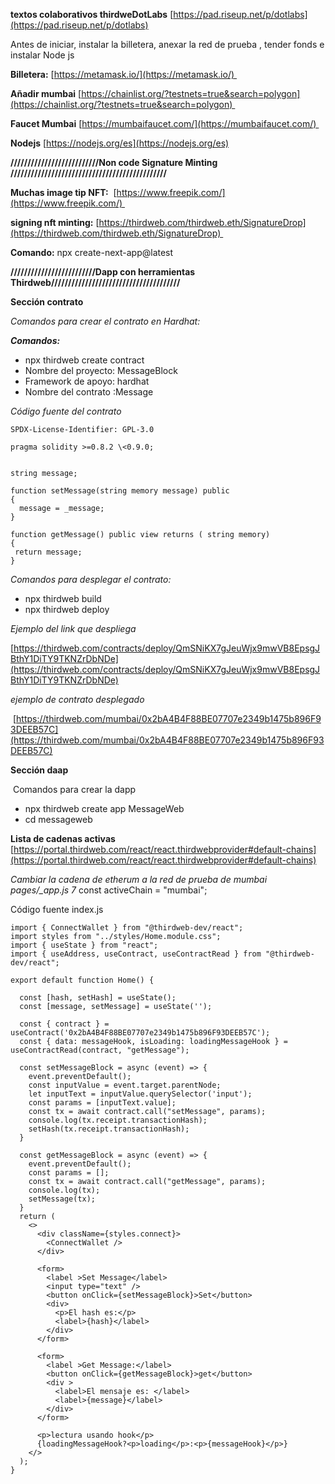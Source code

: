 **textos colaborativos thirdweDotLabs** [https://pad.riseup.net/p/dotlabs](https://pad.riseup.net/p/dotlabs)

Antes de iniciar, instalar la billetera, anexar la red de prueba , tender fonds e instalar Node js

**Billetera:** [https://metamask.io/](https://metamask.io/) 

**Añadir mumbai** [https://chainlist.org/?testnets=true&search=polygon](https://chainlist.org/?testnets=true&search=polygon) 

**Faucet Mumbai** [https://mumbaifaucet.com/](https://mumbaifaucet.com/) 

**Nodejs** [https://nodejs.org/es](https://nodejs.org/es)

**//////////////////////////Non code Signature Minting //////////////////////////////////////////////**

**Muchas image tip NFT:**  [https://www.freepik.com/](https://www.freepik.com/) 

**signing nft minting:** [https://thirdweb.com/thirdweb.eth/SignatureDrop](https://thirdweb.com/thirdweb.eth/SignatureDrop) 

**Comando:** npx create-next-app@latest

**/////////////////////////Dapp con herramientas Thirdweb//////////////////////////////////////**

**Sección contrato**

_Comandos para crear el contrato en Hardhat:_

_**Comandos:**_

*   npx thirdweb create contract 
*   Nombre del proyecto: MessageBlock 
*   Framework de apoyo: hardhat 
*   Nombre del contrato :Message

_Código fuente del contrato_
```solidity
SPDX-License-Identifier: GPL-3.0

pragma solidity >=0.8.2 \<0.9.0;


string message;

function setMessage(string memory message) public
{
  message = _message;
}

function getMessage() public view returns ( string memory)
{
 return message;
}  
```
_Comandos para desplegar el contrato:_

*   npx thirdweb build 
*   npx thirdweb deploy 

_Ejemplo del link que despliega_

[https://thirdweb.com/contracts/deploy/QmSNiKX7gJeuWjx9mwVB8EpsgJBthY1DiTY9TKNZrDbNDe](https://thirdweb.com/contracts/deploy/QmSNiKX7gJeuWjx9mwVB8EpsgJBthY1DiTY9TKNZrDbNDe)

_ejemplo de contrato desplegado_

 [https://thirdweb.com/mumbai/0x2bA4B4F88BE07707e2349b1475b896F93DEEB57C](https://thirdweb.com/mumbai/0x2bA4B4F88BE07707e2349b1475b896F93DEEB57C)

**Sección daap**

 Comandos para crear la dapp

*   npx thirdweb create app MessageWeb
*   cd messageweb

**Lista de cadenas activas** [https://portal.thirdweb.com/react/react.thirdwebprovider#default-chains](https://portal.thirdweb.com/react/react.thirdwebprovider#default-chains)

_Cambiar la cadena de etherum a la red de prueba de mumbai pages/\_app.js 7_ const activeChain = "mumbai";

Código fuente index.js
```
import { ConnectWallet } from "@thirdweb-dev/react";
import styles from "../styles/Home.module.css";
import { useState } from "react";
import { useAddress, useContract, useContractRead } from "@thirdweb-dev/react";

export default function Home() {
  
  const [hash, setHash] = useState();
  const [message, setMessage] = useState('');
  
  const { contract } = useContract('0x2bA4B4F88BE07707e2349b1475b896F93DEEB57C');
  const { data: messageHook, isLoading: loadingMessageHook } = useContractRead(contract, "getMessage");

  const setMessageBlock = async (event) => {
    event.preventDefault();
    const inputValue = event.target.parentNode;
    let inputText = inputValue.querySelector('input');
    const params = [inputText.value];
    const tx = await contract.call("setMessage", params);
    console.log(tx.receipt.transactionHash);
    setHash(tx.receipt.transactionHash);
  }

  const getMessageBlock = async (event) => {
    event.preventDefault();
    const params = [];
    const tx = await contract.call("getMessage", params);
    console.log(tx);
    setMessage(tx);
  }
  return (
    <>
      <div className={styles.connect}>
        <ConnectWallet />
      </div>
      
      <form>
        <label >Set Message</label>
        <input type="text" />
        <button onClick={setMessageBlock}>Set</button>
        <div>
          <p>El hash es:</p>
          <label>{hash}</label>
        </div>
      </form>
      
      <form>
        <label >Get Message:</label>
        <button onClick={getMessageBlock}>get</button>
        <div >
          <label>El mensaje es: </label>
          <label>{message}</label>
        </div>
      </form>
      
      <p>lectura usando hook</p>
      {loadingMessageHook?<p>loading</p>:<p>{messageHook}</p>}
    </>
  );
}
```
